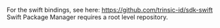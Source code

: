 For the swift bindings, see here: https://github.com/trinsic-id/sdk-swift
Swift Package Manager requires a root level repository.